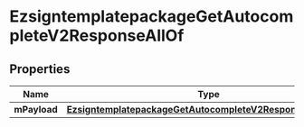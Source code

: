 

# EzsigntemplatepackageGetAutocompleteV2ResponseAllOf


## Properties

| Name | Type | Description | Notes |
|------------ | ------------- | ------------- | -------------|
|**mPayload** | [**EzsigntemplatepackageGetAutocompleteV2ResponseMPayload**](EzsigntemplatepackageGetAutocompleteV2ResponseMPayload.md) |  |  |



